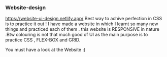 ### Website-design
https://website-ui-design.netlify.app/
Best way to achive perfection in CSS is to practice it out !
I have made a website in which I learnt so many new things and practiced each of them . this website is RESPONSIVE in nature .Btw colouring is not that much good of UI as the main purpose is to practice CSS ,
FLEX-BOX and GRID. 

You must have a look at the Website :)

